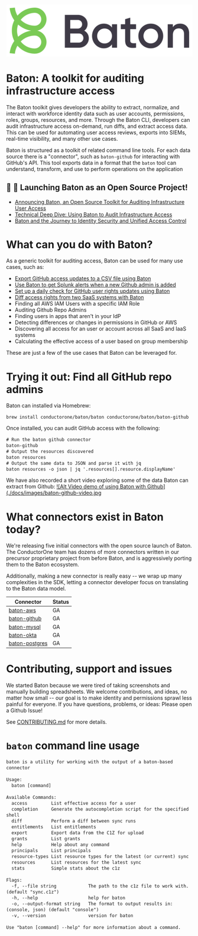 
![Baton Logo](./docs/images/baton-logo.png)

# Baton: A toolkit for auditing infrastructure access

The Baton toolkit gives developers the ability to extract, normalize, and interact with workforce identity data such as user accounts, permissions, roles, groups, resources, and more. Through the Baton CLI, developers can audit infrastructure access on-demand, run diffs, and extract access data. This can be used for automating user access reviews, exports into SIEMs, real-time visibility, and many other use cases.

Baton is structured as a toolkit of related command line tools. For each data source there is a "connector", such as `baton-github` for interacting with GitHub's API. This tool exports data in a format that the `baton` tool can understand, transform, and use to perform operations on the application

## :tada: :tada: Launching Baton as an Open Source Project!
- [Announcing Baton, an Open Source Toolkit for Auditing Infrastructure User Access](https://www.conductorone.com/blog/announcing-baton-open-source-for-auditing-infrastructure-access/)
- [Technical Deep Dive: Using Baton to Audit Infrastructure Access](https://www.conductorone.com/blog/technical-deep-dive-using-baton-to-audit-infrastructure-access/)
- [Baton and the Journey to Identity Security and Unified Access Control](https://www.conductorone.com/blog/baton-journey-to-identity-security-and-unified-access/)


# What can you do with Baton?

As a generic toolkit for auditing access, Baton can be used for many use cases, such as:

 - [Export GitHub access updates to a CSV file using Baton](https://www.conductorone.com/docs/baton/github_integration/)
 - [Use Baton to get Splunk alerts when a new Github admin is added](https://www.conductorone.com/docs/baton/siem_integration/)
 - [Set up a daily check for GitHub user rights updates using Baton](https://www.conductorone.com/docs/baton/github_action_schedule/)
 - [Diff access rights from two SaaS systems with Baton](https://www.conductorone.com/docs/baton/saas_integration/)
- Finding all AWS IAM Users with a specific IAM Role
- Auditing Github Repo Admins
- Finding users in apps that aren't in your IdP
- Detecting differences or changes in permissions in GitHub or AWS
- Discovering all access for an user or account across all SaaS and IaaS systems
- Calculating the effective access of a user based on group membership

These are just a few of the use cases that Baton can be leveraged for.

# Trying it out: Find all GitHub repo admins

Baton can installed via Homebrew:

```
brew install conductorone/baton/baton conductorone/baton/baton-github
```

Once installed, you can audit GitHub access with the following:

```
# Run the baton github connector
baton-github 
# Output the resources discovered
baton resources
# Output the same data to JSON and parse it with jq
baton resources -o json | jq '.resources[].resource.displayName'
```

We have also recorded a short video exploring some of the data Baton can extract from Github:
[![Alt Video demo of using Baton with Github](./docs/images/baton-github-video.jpg](http://www.youtube.com/watch?v=mgoPNvIc1U8 "VIDEO: Using Baton - How to export account and access data from GitHub")

# What connectors exist in Baton today?

We're releasing five initial connectors with the open source launch of Baton. The ConductorOne team has dozens of more connectors written in our precursor proprietary project from before Baton, and is aggressively porting them to the Baton ecosystem.

Additionally, making a new connector is really easy -- we wrap up many complexities in the SDK, letting a connector developer focus on translating to the Baton data model.

| Connector                | Status     |
|--------------------------|------------|
| [baton-aws](https://github.com/ConductorOne/baton-aws) |   GA   |
| [baton-github](https://github.com/ConductorOne/baton-github) |   GA   |
| [baton-mysql](https://github.com/ConductorOne/baton-mysql) |   GA   |
| [baton-okta](https://github.com/ConductorOne/baton-okta) |   GA   |
| [baton-postgres](https://github.com/ConductorOne/baton-postgresql) |   GA   |

# Contributing, support and issues

We started Baton because we were tired of taking screenshots and manually building spreadsheets.  We welcome contributions, and ideas, no matter how small -- our goal is to make identity and permissions sprawl less painful for everyone.  If you have questions, problems, or ideas: Please open a Github Issue!

See [CONTRIBUTING.md](./CONTRIBUTING.md) for more details.

# `baton` command line usage

```
baton is a utility for working with the output of a baton-based connector

Usage:
  baton [command]

Available Commands:
  access         List effective access for a user
  completion     Generate the autocompletion script for the specified shell
  diff           Perform a diff between sync runs
  entitlements   List entitlements
  export         Export data from the C1Z for upload
  grants         List grants
  help           Help about any command
  principals     List principals
  resource-types List resource types for the latest (or current) sync
  resources      List resources for the latest sync
  stats          Simple stats about the c1z

Flags:
  -f, --file string            The path to the c1z file to work with. (default "sync.c1z")
  -h, --help                   help for baton
  -o, --output-format string   The format to output results in: (console, json) (default "console")
  -v, --version                version for baton

Use "baton [command] --help" for more information about a command.
```

